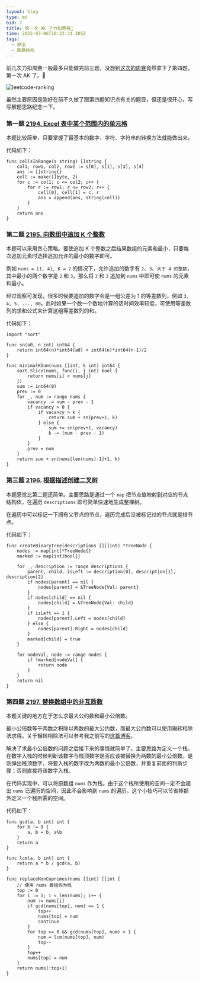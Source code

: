 ```yaml
---
layout: blog
type: md
bid: 7
title: 第一次 AK 了力扣周赛🎉
time: 2022-03-06T10:23:24.205Z
tags:
  - 算法
  - 数据结构
---
```


前几次力扣周赛一般最多只能做完前三题，没想到[这次的周赛](https://leetcode-cn.com/contest/weekly-contest-283/)竟然拿下了第四题，第一次 AK 了。🥳

![leetcode-ranking](/images/blog/7/leetcode-ranking.webp)

虽然主要原因是刚好在前不久做了跟第四题知识点有关的题目，但还是很开心，写写解题思路纪念一下。

### 第一题 [2194. Excel 表中某个范围内的单元格](https://leetcode-cn.com/problems/cells-in-a-range-on-an-excel-sheet/)

本题比较简单，只要掌握了最基本的数字、字符、字符串的转换方法就能做出来。

代码如下：

```golang
func cellsInRange(s string) []string {
	col1, row1, col2, row2 := s[0], s[1], s[3], s[4]
	ans := []string{}
	cell := make([]byte, 2)
	for c := col1; c <= col2; c++ {
		for r := row1; r <= row2; r++ {
			cell[0], cell[1] = c, r
			ans = append(ans, string(cell))
		}
	}
	return ans
}
```

### 第二题 [2195. 向数组中追加 K 个整数](https://leetcode-cn.com/problems/append-k-integers-with-minimal-sum/)

本题可以采用贪心策略。要使追加 K 个整数之后结果数组的元素和最小，只要每次追加元素时选择追加允许的最小的数字即可。

例如 `nums = [1, 4], K = 2` 的情况下，允许追加的数字有 `2`、`3`、`大于 4 的整数`，其中最小的两个数字是 `2` 和 `3`，那么将 `2` 和 `3` 追加到 `nums` 中即可使 `nums` 的元素和最小。

经过观察可发现，很多时候要追加的数字会是一组公差为 1 的等差数列，例如 `3, 4, 5, ..., 80`。此时如果一个数一个数地计算的话时间效率较低，可使用等差数列的求和公式来计算这组等差数列的和。

代码如下：

```golang
import "sort"

func sn(a0, n int) int64 {
	return int64(n)*int64(a0) + int64(n)*int64(n-1)/2
}

func minimalKSum(nums []int, k int) int64 {
	sort.Slice(nums, func(i, j int) bool {
		return nums[i] < nums[j]
	})
	sum := int64(0)
	prev := 0
	for _, num := range nums {
		vacancy := num - prev - 1
		if vacancy > 0 {
			if vacancy > k {
				return sum + sn(prev+1, k)
			} else {
				sum += sn(prev+1, vacancy)
				k -= (num - prev - 1)
			}
		}
		prev = num
	}
	return sum + sn(nums[len(nums)-1]+1, k)
}
```

### 第三题 [2196. 根据描述创建二叉树](https://leetcode-cn.com/problems/create-binary-tree-from-descriptions/)

本题感觉比第二题还简单。主要思路是通过一个 `map` 把节点值映射到对应的节点结构体，在遍历 `descriptions` 即可简单快速地生成整棵树。

在遍历中可以标记一下拥有父节点的节点，遍历完成后没被标记过的节点就是根节点。

代码如下：

```golang
func createBinaryTree(descriptions [][]int) *TreeNode {
	nodes := map[int]*TreeNode{}
	marked := map[int]bool{}

	for _, description := range descriptions {
		parent, child, isLeft := description[0], description[1], description[2]
		if nodes[parent] == nil {
			nodes[parent] = &TreeNode{Val: parent}
		}
		if nodes[child] == nil {
			nodes[child] = &TreeNode{Val: child}
		}
		if isLeft == 1 {
			nodes[parent].Left = nodes[child]
		} else {
			nodes[parent].Right = nodes[child]
		}
		marked[child] = true
	}

	for nodeVal, node := range nodes {
		if !marked[nodeVal] {
			return node
		}
	}
	return nil
}
```

### 第四题 [2197. 替换数组中的非互质数](https://leetcode-cn.com/problems/replace-non-coprime-numbers-in-array/)

本题关键的地方在于怎么求最大公约数和最小公倍数。

最小公倍数等于两数之积除以两数的最大公约数，而最大公约数可以使用辗转相除法求得。关于辗转相除法可以参考我之前写的[这篇博客](/blog/6)。

解决了求最小公倍数的问题之后接下来的事情就简单了。主要思路为定义一个栈，在数字入栈的时候判断该数字与栈顶数字是否应该被替换为两数的最小公倍数。是则弹出栈顶数字，将要入栈的数字改为两数的最小公倍数，并重复前面的判断步骤；否则直接将该数字入栈。

在代码实现中，可以将原数组 `nums` 作为栈。由于这个栈所使用的空间一定不会超出 `nums` 已遍历的空间，因此不会影响到 `nums` 的遍历。这个小技巧可以节省掉额外定义一个栈所需的空间。

代码如下：

```golang
func gcd(a, b int) int {
	for b != 0 {
		a, b = b, a%b
	}
	return a
}

func lcm(a, b int) int {
	return a * b / gcd(a, b)
}

func replaceNonCoprimes(nums []int) []int {
	// 使用 nums 数组作为栈
	top := 0
	for i := 1; i < len(nums); i++ {
		num := nums[i]
		if gcd(nums[top], num) == 1 {
			top++
			nums[top] = num
			continue
		}
		for top >= 0 && gcd(nums[top], num) > 1 {
			num = lcm(nums[top], num)
			top--
		}
		top++
		nums[top] = num
	}
	return nums[:top+1]
}
```
